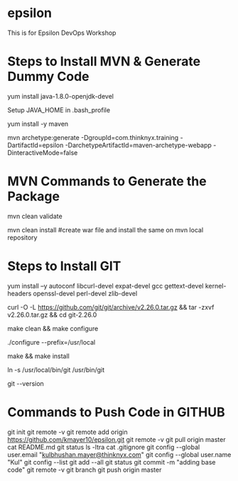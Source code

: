 # epsilon
This is for Epsilon DevOps Workshop

Steps to Install MVN & Generate Dummy Code
============================================

yum install java-1.8.0-openjdk-devel

Setup JAVA_HOME in .bash_profile

yum install -y maven

mvn archetype:generate -DgroupId=com.thinknyx.training -DartifactId=epsilon -DarchetypeArtifactId=maven-archetype-webapp -DinteractiveMode=false

MVN Commands to Generate the Package
============================================
mvn clean validate

mvn clean install #create war file and install the same on mvn local repository


Steps to Install GIT
============================================ 

yum install –y autoconf libcurl-devel expat-devel gcc gettext-devel kernel-headers openssl-devel perl-devel zlib-devel

curl -O -L https://github.com/git/git/archive/v2.26.0.tar.gz && tar -zxvf v2.26.0.tar.gz && cd git-2.26.0

make clean && make configure

./configure --prefix=/usr/local

make && make install

ln -s /usr/local/bin/git /usr/bin/git

git --version


Commands to Push Code in GITHUB
============================================

git init
git remote -v
git remote add origin https://github.com/kmayer10/epsilon.git
git remote -v
git pull origin master
cat README.md
git status
ls -ltra
cat .gitignore
git config --global user.email "kulbhushan.mayer@thinknyx.com"
git config --global user.name "Kul"
git config --list
git add --all
git status
git commit -m "adding base code"
git remote -v
git branch
git push origin master
